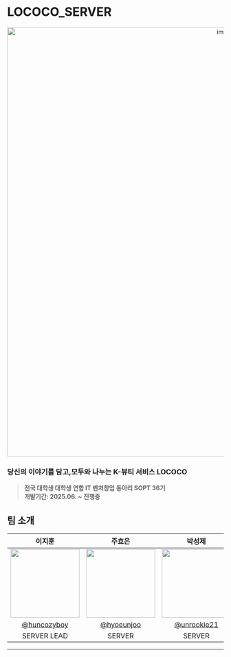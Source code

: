# LOCOCO_SERVER

<div align="center">
<img width="1000" alt="image" src="https://github.com/user-attachments/assets/5f6a85f0-aee0-4b4d-b61f-4aa5f2a7bdd3">

</div>

### 당신의 이야기를 담고,모두와 나누는 K-뷰티 서비스 LOCOCO
> **전국 대학생 대학생 연합 IT 벤처창업 동아리 SOPT 36기** <br/> **개발기간: 2025.06. ~ 진행중**

## 팀 소개


|      이지훈       |          주효은         |          박성제         |
| :------------------------------------------------------------------------------: | :---------------------------------------------------------------------------------------------------------------------------------------------------: | :---------------------------------------------------------------------------------------------------------------------------------------------------: |
|   <img width="160px" src="https://avatars.githubusercontent.com/u/163561527?v=4" />    |   <img width="160px" src="https://avatars.githubusercontent.com/u/137873124?v=4" />    |   <img width="160px" src="https://avatars.githubusercontent.com/u/80102950?v=4" />    |
|   [@huncozyboy](https://github.com/huncozyboy)   |    [@hyoeunjoo](https://github.com/hyoeunjoo)  |    [@unrookie21](https://github.com/unrookie21)  |
| SERVER LEAD | SERVER | SERVER |

---
